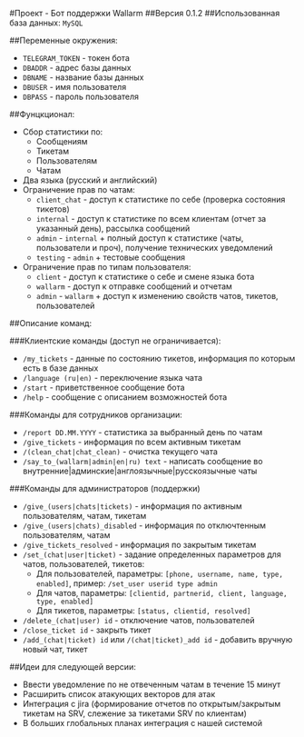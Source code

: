 #Проект - Бот поддержки Wallarm
##Версия 
0.1.2
##Использованная база данных:
	`MySQL`

##Переменные окружения:
* `TELEGRAM_TOKEN` - токен бота
* `DBADDR` - адрес базы данных
* `DBNAME` - название базы данных
* `DBUSER` - имя пользователя
* `DBPASS` - пароль пользователя

##Фунцкционал:

* Cбор статистики по:
	* Сообщениям
	* Тикетам
	* Пользователям
	* Чатам
* Два языка (русский и английский)
* Ограничение прав по чатам:
	* `client_chat` - доступ к статистике по себе (проверка состояния тикетов)
	* `internal` - доступ к статистике по всем клиентам (отчет за указанный день), рассылка сообщений
	* `admin` - `internal` + полный доступ к статистике (чаты, пользователи и проч), получение технических уведомлений
	* `testing` - `admin` + тестовые сообщения
* Ограничение прав по типам пользователя:
	*  `client` - доступ к статистике о себе и смене языка бота
	*  `wallarm` - доступ к отправке сообщений и отчетам
	*  `admin` - `wallarm` + доступ к изменению свойств чатов, тикетов, пользователей

##Описание команд:

###Клиентские команды (доступ не ограничивается):

* `/my_tickets` - данные по состоянию тикетов, информация по которым есть в базе данных
* `/language (ru|en)` - переключение языка чата
* `/start` - приветственное сообщение бота
* `/help` - сообщение с описанием возможностей бота

###Команды для сотрудников организации:

* `/report DD.MM.YYYY` - статистика за выбранный день по чатам
* `/give_tickets` - информация по всем активным тикетам
* `/(clean_chat|chat_clean)` - очистка текущего чата
* `/say_to_(wallarm|admin|en|ru) text` - написать сообщение во внутренние|админские|англоязычные|русскоязычные чаты

###Команды для администраторов (поддержки)

* `/give_(users|chats|tickets)` - информация по активным пользователям, чатам, тикетам
* `/give_(users|chats)_disabled` - информация по отключтенным пользователям, чатам
* `/give_tickets_resolved` - информация по закрытым тикетам
* `/set_(chat|user|ticket)` - задание определенных параметров для чатов, пользователей, тикетов:
  * Для пользователей, параметры: `[phone, username, name, type, enabled]`, пример: `/set_user userid type admin`
  * Для чатов, параметры: `[clientid, partnerid, client, language, type, enabled]`
  * Для тикетов, параметры: `[status, clientid, resolved]`
* `/delete_(chat|user) id` - отключение чатов, пользователей
* `/close_ticket id` - закрыть тикет
* `/add_(chat|ticket) id` или `/(chat|ticket)_add id` - добавить вручную новый чат, тикет






##Идеи для следующей версии:
* Ввести уведомление по не отвеченным чатам в течение 15 минут
* Расширить список атакующих векторов для атак
* Интеграция с jira (формирование отчетов по открытым/закрытым тикетам на SRV, слежение за тикетами SRV по клиентам)
* В больших глобальных планах интеграция с нашей системой


